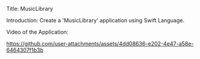 Title:
MusicLibrary

Introduction:
Create a 'MusicLibrary' application using Swift Language.

Video of the Application:


https://github.com/user-attachments/assets/4dd08636-e202-4e47-a58e-6464307f1b3b

